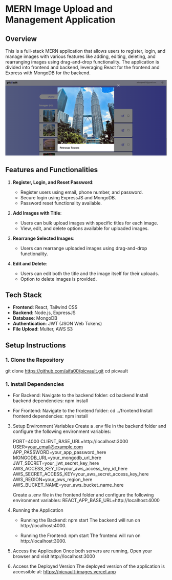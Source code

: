 # MERN Image Upload and Management Application

## Overview

This is a full-stack MERN application that allows users to register, login, and manage images with various features like adding, editing, deleting, and rearranging images using drag-and-drop functionality. The application is divided into frontend and backend, leveraging React for the frontend and Express with MongoDB for the backend.

![ ](picvault-image.png)

## Features and Functionalities

1. **Register, Login, and Reset Password**:
   - Register users using email, phone number, and password.
   - Secure login using ExpressJS and MongoDB.
   - Password reset functionality available.

2. **Add Images with Title**:
   - Users can bulk upload images with specific titles for each image.
   - View, edit, and delete options available for uploaded images.

3. **Rearrange Selected Images**:
   - Users can rearrange uploaded images using drag-and-drop functionality.   

4. **Edit and Delete**:
   - Users can edit both the title and the image itself for their uploads.
   - Option to delete images is provided.

## Tech Stack

- **Frontend**: React, Tailwind CSS
- **Backend**: Node.js, ExpressJS
- **Database**: MongoDB
- **Authentication**: JWT (JSON Web Tokens)
- **File Upload**: Multer, AWS S3

## Setup Instructions

### 1. Clone the Repository

   git clone https://github.com/aifa00/picvault.git
   cd picvault

### 1. Install Dependencies
   - For Backend:
   Navigate to the backend folder:
   cd backend
   Install backend dependencies:
   npm install

   - For Frontend:
   Navigate to the frontend folder:
   cd ../frontend
   Install frontend dependencies:
   npm install

3. Setup Environment Variables
   Create a .env file in the backend folder and configure the following environment variables:

   PORT=4000
   CLIENT_BASE_URL=http://localhost:3000
   USER=your_email@example.com
   APP_PASSWORD=your_app_password_here
   MONGODB_URL=your_mongodb_url_here
   JWT_SECRET=your_jwt_secret_key_here
   AWS_ACCESS_KEY_ID=your_aws_access_key_id_here
   AWS_SECRET_ACCESS_KEY=your_aws_secret_access_key_here
   AWS_REGION=your_aws_region_here
   AWS_BUCKET_NAME=your_aws_bucket_name_here

   Create a .env file in the frontend folder and configure the following environment variables:
   REACT_APP_BASE_URL=http://localhost:4000

4. Running the Application

   - Running the Backend:
   npm start
   The backend will run on http://localhost:4000.
   
   - Running the Frontend:
   npm start
   The frontend will run on http://localhost:3000.

5. Access the Application
   Once both servers are running, Open your browser and visit http://localhost:3000

7. Access the Deployed Version
   The deployed version of the application is accessible at:
   https://picvault-images.vercel.app
